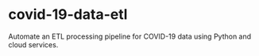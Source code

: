 # covid-19-data-etl
Automate an ETL processing pipeline for COVID-19 data using Python and cloud services.

